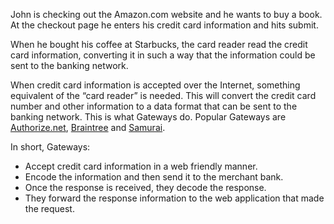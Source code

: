 John is checking out the Amazon.com website and he wants to buy a book. At the checkout page he enters his credit card information and hits submit.

When he bought his coffee at Starbucks, the card reader read the credit card information, converting it in such a way that the information could be sent to the banking network.

When credit card information is accepted over the Internet, something equivalent of the “card reader” is needed. This will convert the credit card number and other information to a data format that can be sent to the banking network. This is what Gateways do. Popular Gateways are [Authorize.net](https://www.authorize.net/), [Braintree](https://www.braintreepayments.com/) and [Samurai](https://samurai.feefighters.com/).

In short, Gateways:

* Accept credit card information in a web friendly manner.
* Encode the information and then send it to the merchant bank.
* Once the response is received, they decode the response.
* They forward the response information to the web application that made the request.
